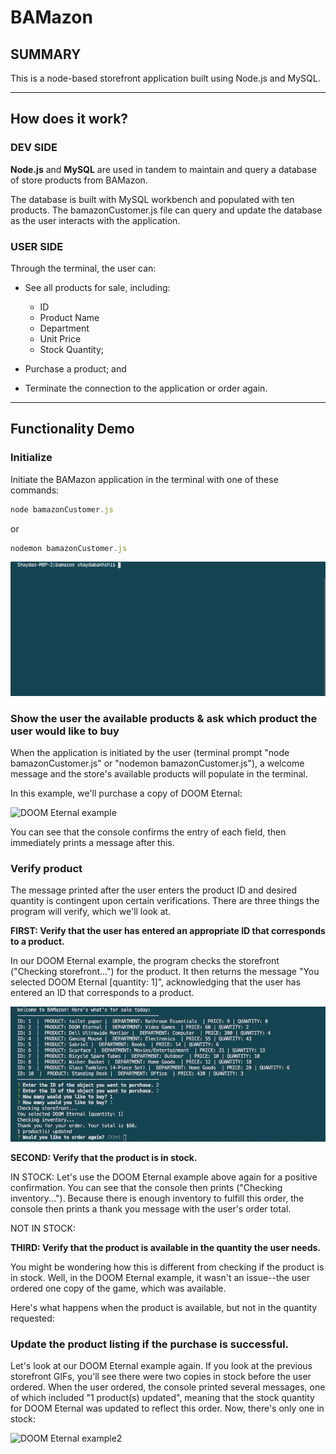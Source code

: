 # BAMazon

## SUMMARY
This is a node-based storefront application built using Node.js and MySQL.


***


## How does it work?

### DEV SIDE

**Node.js** and **MySQL** are used in tandem to maintain and query a database of store products from BAMazon.

The database is built with MySQL workbench and populated with ten products. The bamazonCustomer.js file can query and update the database as the user interacts with the application.


### USER SIDE

Through the terminal, the user can:

* See all products for sale, including:
    * ID
    * Product Name
    * Department
    * Unit Price
    * Stock Quantity;

* Purchase a product; and

* Terminate the connection to the application or order again.


***


## Functionality Demo

### Initialize

Initiate the BAMazon application in the terminal with one of these commands: 

```javascript
node bamazonCustomer.js
```


or 

```javascript
nodemon bamazonCustomer.js
```

![Initialize example](gifs/gif1-display-store.gif)

### Show the user the available products & ask which product the user would like to buy

When the application is initiated by the user (terminal prompt "node bamazonCustomer.js" or "nodemon bamazonCustomer.js"), a welcome message and the store's available products will populate in the terminal.

In this example, we'll purchase a copy of DOOM Eternal:

![DOOM Eternal example](gifs/gif2-doom.gif)

You can see that the console confirms the entry of each field, then immediately prints a message after this.


### Verify product

The message printed after the user enters the product ID and desired quantity is contingent upon certain verifications. There are three things the program will verify, which we'll look at.

**FIRST: Verify that the user has entered an appropriate ID that corresponds to a product.**

In our DOOM Eternal example, the program checks the storefront ("Checking storefront...") for the product. It then returns the message "You selected DOOM Eternal [quantity: 1]", acknowledging that the user has entered an ID that corresponds to a product.

![DOOM Eternal example2](gifs/gif3-doom.gif)

**SECOND: Verify that the product is in stock.**

IN STOCK:
Let's use the DOOM Eternal example above again for a positive confirmation. You can see that the console then prints ("Checking inventory..."). Because there is enough inventory to fulfill this order, the console then prints a thank you message with the user's order total.

NOT IN STOCK:


**THIRD: Verify that the product is available in the quantity the user needs.**

You might be wondering how this is different from checking if the product is in stock. Well, in the DOOM Eternal example, it wasn't an issue--the user ordered one copy of the game, which was available.

Here's what happens when the product is available, but not in the quantity requested:


### Update the product listing if the purchase is successful.

Let's look at our DOOM Eternal example again. If you look at the previous storefront GIFs, you'll see there were two copies in stock before the user ordered. When the user ordered, the console printed several messages, one of which included "1 product(s) updated", meaning that the stock quantity for DOOM Eternal was updated to reflect this order. Now, there's only one in stock:

![DOOM Eternal example2](gifs/gif4-updated-quantity.gif)
